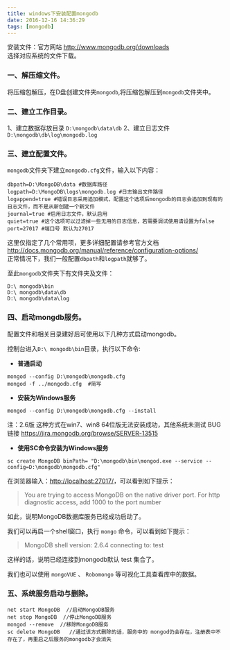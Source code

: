 ```yaml
---
title: windows下安装配置mongodb
date: 2016-12-16 14:36:29
tags: [mongodb]
---
```

安装文件：官方网站 http://www.mongodb.org/downloads  
选择对应系统的文件下载。

### 一、解压缩文件。
  将压缩包解压，在D盘创建文件夹`mongodb`,将压缩包解压到`mongodb`文件夹中。

### 二、建立工作目录。
  1、建立数据存放目录  `D:\mongodb\data\db`
  2、建立日志文件  `D:\mongodb\db\log\mongodb.log`
  
### 三、建立配置文件。
`mongodb`文件夹下建立`mongodb.cfg`文件，输入以下内容：

```language-git
dbpath=D:\MongoDB\data #数据库路径
logpath=D:\MongoDB\logs\mongodb.log #日志输出文件路径
logappend=true #错误日志采用追加模式，配置这个选项后mongodb的日志会追加到现有的日志文件，而不是从新创建一个新文件
journal=true #启用日志文件，默认启用
quiet=true #这个选项可以过滤掉一些无用的日志信息，若需要调试使用请设置为false
port=27017 #端口号 默认为27017
```
  
这里仅指定了几个常用项，更多详细配置请参考官方文档 http://docs.mongodb.org/manual/reference/configuration-options/   
正常情况下，我们一般配置`dbpath`和`logpath`就够了。

  
至此`mongodb`文件夹下有文件夹及文件：

```language-git
D:\ mongodb\bin
D:\ mongodb\data\db
D:\ mongodb\data\log
```
  
### 四、启动mongdb服务。

配置文件和相关目录建好后可使用以下几种方式启动mongodb。

控制台进入`D:\ mongodb\bin`目录，执行以下命令:

+ **普通启动** 

```language-git
mongod --config D:\mongodb\mongodb.cfg
mongod -f ../mongodb.cfg  #简写
```

+ **安装为Windows服务**

```language-git
mongod --config D:\mongodb\mongodb.cfg --install
```

注：2.6版 这种方式在win7、win8 64位版无法安装成功，其他系统未测试
BUG链接 https://jira.mongodb.org/browse/SERVER-13515

+ **使用SC命令安装为Windows服务**

 ```language-git
sc create MongoDB binPath= "D:\mongodb\bin\mongod.exe --service --config=D:\mongodb\mongodb.cfg"
```

在浏览器输入：[http://localhost:27017/](http://localhost:27017/)，可以看到如下提示：
> You are trying to access MongoDB on the native driver port. For http diagnostic access, add 1000 to the port number

如此，说明MongoDB数据库服务已经成功启动了。

我们可以再启一个shell窗口，执行 `mongo` 命令，可以看到如下提示：
> MongoDB shell version: 2.6.4
  connecting to: test

这样的话，说明已经连接到mongodb默认 test 集合了。

我们也可以使用 `mongoVUE` 、 `Robomongo` 等可视化工具查看库中的数据。

  
### 五、系统服务启动与删除。

```language-git
net start MongoDB  //启动MongoDB服务  
net stop MongoDB  //停止MongoDB服务   
mongod --remove  //移除MongoDB服务 
sc delete MongoDB   //通过该方式删除的话，服务中的 mongod仍会存在，注册表中不存在了，再重启之后服务的mongodb才会消失
```
